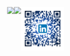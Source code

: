 <a href="https://github-readme-stats.vercel.app/api?username=m-alorda&count_private=true&show_icons=true&disable_animations=true&theme=monokai&border_radius=20">
  <img align="left" src="https://github-readme-stats.vercel.app/api?username=m-alorda&count_private=true&show_icons=true&disable_animations=true&theme=monokai&border_radius=20"/>
</a>
<a href="https://github-readme-stats.vercel.app/api/top-langs/?username=m-alorda&layout=compact&hide=html&theme=monokai&border_radius=20">
  <img align="left" src="https://github-readme-stats.vercel.app/api/top-langs/?username=m-alorda&layout=compact&hide=html&theme=monokai&border_radius=20"/>
</a>
<a href="https://www.linkedin.com/in/miguel-alorda/">
  <img align="left" height="20%" width="20%"  src="https://github.com/m-alorda/qr-generator/blob/main/example/with-icon/linkedin-qr.png"/>
</a>
